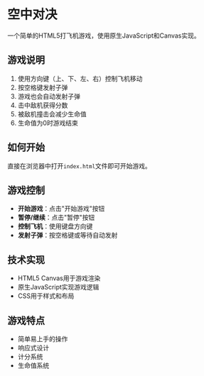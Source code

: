 # 空中对决

一个简单的HTML5打飞机游戏，使用原生JavaScript和Canvas实现。

## 游戏说明

1. 使用方向键（上、下、左、右）控制飞机移动
2. 按空格键发射子弹
3. 游戏也会自动发射子弹
4. 击中敌机获得分数
5. 被敌机撞击会减少生命值
6. 生命值为0时游戏结束

## 如何开始

直接在浏览器中打开`index.html`文件即可开始游戏。

## 游戏控制

- **开始游戏**：点击"开始游戏"按钮
- **暂停/继续**：点击"暂停"按钮
- **控制飞机**：使用键盘方向键
- **发射子弹**：按空格键或等待自动发射

## 技术实现

- HTML5 Canvas用于游戏渲染
- 原生JavaScript实现游戏逻辑
- CSS用于样式和布局

## 游戏特点

- 简单易上手的操作
- 响应式设计
- 计分系统
- 生命值系统 